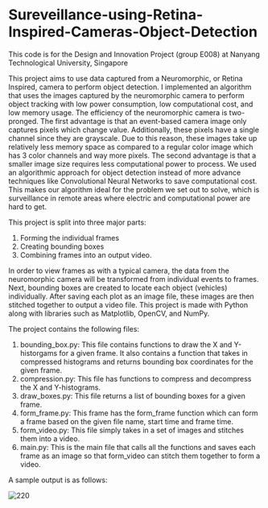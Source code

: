 # Sureveillance-using-Retina-Inspired-Cameras-Object-Detection
This code is for the Design and Innovation Project (group E008) at Nanyang Technological University, Singapore

This project aims to use data captured from a Neuromorphic, or Retina Inspired, camera to perform object detection. I implemented an algorithm that uses the images captured by the neuromorphic camera to perform object tracking with low power consumption, low computational cost, and low memory usage. The efficiency of the neuromorphic camera is two-pronged. The first advantage is that an event-based camera image only captures pixels which change value. Additionally, these pixels have a single channel since they are grayscale. Due to this reason, these images take up relatively less memory space as compared to a regular color image which has 3 color channels and way more pixels. The second advantage is that a smaller image size requires less computational power to process. We used an algorithmic approach for object detection instead of more advance techniques like Convolutional Neural Networks to save computational cost. This makes our algorithm ideal for the problem we set out to solve, which is surveillance in remote areas where electric and computational power are hard to get.

This project is split into three major parts:
1) Forming the individual frames
2) Creating bounding boxes
3) Combining frames into an output video.

In order to view frames as with a typical camera, the data from the neuromorphic camera will be transformed from individual events to frames. Next, bounding boxes are created to locate each object (vehicles) individually. After saving each plot as an image file, these images are then stitched together to output a video file. This project is made with Python along with libraries such as Matplotlib, OpenCV, and NumPy.

The project contains the following files:

1) bounding_box.py: This file contains functions to draw the X and Y-historgams for a given frame. It also contains a function that takes in compressed histograms and returns bounding box coordinates for the given frame.
2) compression.py: This file has functions to compress and decompress the X and Y-histograms.
3) draw_boxes.py: This file returns a list of bounding boxes for a given frame.
4) form_frame.py: This frame has the form_frame function which can form a frame based on the given file name, start time and frame time.
5) form_video.py: This file simply takes in a set of images and stitches them into a video.
6) main.py: This is the main file that calls all the functions and saves each frame as an image so that form_video can stitch them together to form a video.

A sample output is as follows: 

![220](https://user-images.githubusercontent.com/55581038/99142689-6f573900-2692-11eb-8f93-a4378a9dfc9a.jpg)



